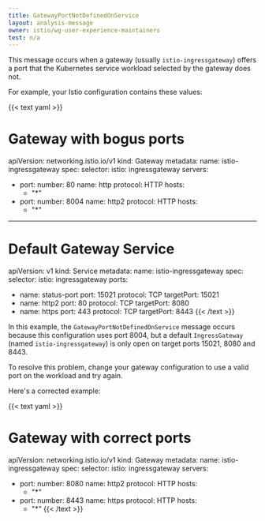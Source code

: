 ```yaml
---
title: GatewayPortNotDefinedOnService
layout: analysis-message
owner: istio/wg-user-experience-maintainers
test: n/a
---
```


This message occurs when a gateway (usually `istio-ingressgateway`) offers a
port that the Kubernetes service workload selected by the gateway does not.

For example, your Istio configuration contains these values:

{{< text yaml >}}
# Gateway with bogus ports

apiVersion: networking.istio.io/v1
kind: Gateway
metadata:
  name: istio-ingressgateway
spec:
  selector:
    istio: ingressgateway
  servers:
- port:
      number: 80
      name: http
      protocol: HTTP
    hosts:
  - "*"
- port:
      number: 8004
      name: http2
      protocol: HTTP
    hosts:
  - "*"
---

# Default Gateway Service

apiVersion: v1
kind: Service
metadata:
  name: istio-ingressgateway
spec:
  selector:
    istio: ingressgateway
  ports:
- name: status-port
    port: 15021
    protocol: TCP
    targetPort: 15021
- name: http2
    port: 80
    protocol: TCP
    targetPort: 8080
- name: https
    port: 443
    protocol: TCP
    targetPort: 8443
{{< /text >}}

In this example, the `GatewayPortNotDefinedOnService` message occurs because this
configuration uses port 8004, but a default `IngressGateway` (named `istio-ingressgateway`) is only open on target ports
15021, 8080 and 8443.

To resolve this problem, change your gateway configuration to use a valid port
on the workload and try again.

Here's a corrected example:

{{< text yaml >}}
# Gateway with correct ports

apiVersion: networking.istio.io/v1
kind: Gateway
metadata:
  name: istio-ingressgateway
spec:
  selector:
    istio: ingressgateway
  servers:
- port:
      number: 8080
      name: http2
      protocol: HTTP
    hosts:
  - "*"
- port:
      number: 8443
      name: https
      protocol: HTTP
    hosts:
  - "*"
{{< /text >}}

